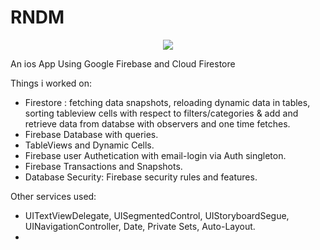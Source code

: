 # RNDM

<p align="center">
<img src="https://img.shields.io/badge/Swift-5.0-green.svg" />
</p>


An ios App Using Google Firebase and Cloud Firestore

Things i worked on:
- Firestore : fetching data snapshots, reloading dynamic data in tables, sorting tableview cells with respect to filters/categories & add and retrieve data from databse with observers and one time fetches.
- Firebase Database with queries.
- TableViews and Dynamic Cells.
- Firebase user Authetication with email-login via Auth singleton.
- Firebase Transactions and Snapshots.
- Database Security: Firebase security rules and features.


Other services used:
- UITextViewDelegate, UISegmentedControl, UIStoryboardSegue, UINavigationController, Date, Private Sets, Auto-Layout.
-
